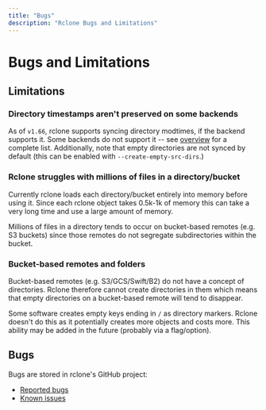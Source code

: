 ```yaml
---
title: "Bugs"
description: "Rclone Bugs and Limitations"
---
```


# Bugs and Limitations

## Limitations

### Directory timestamps aren't preserved on some backends

As of `v1.66`, rclone supports syncing directory modtimes, if the backend
supports it. Some backends do not support it -- see
[overview](https://rclone.org/overview/) for a complete list. Additionally, note
that empty directories are not synced by default (this can be enabled with
`--create-empty-src-dirs`.)

### Rclone struggles with millions of files in a directory/bucket

Currently rclone loads each directory/bucket entirely into memory before
using it.  Since each rclone object takes 0.5k-1k of memory this can take
a very long time and use a large amount of memory.

Millions of files in a directory tends to occur on bucket-based remotes
(e.g. S3 buckets) since those remotes do not segregate subdirectories within
the bucket.

### Bucket-based remotes and folders

Bucket-based remotes (e.g. S3/GCS/Swift/B2) do not have a concept of
directories.  Rclone therefore cannot create directories in them which
means that empty directories on a bucket-based remote will tend to
disappear.

Some software creates empty keys ending in `/` as directory markers.
Rclone doesn't do this as it potentially creates more objects and
costs more.  This ability may be added in the future (probably via a
flag/option).

## Bugs

Bugs are stored in rclone's GitHub project:

* [Reported bugs](https://github.com/rclone/rclone/issues?q=is%3Aopen+is%3Aissue+label%3Abug)
* [Known issues](https://github.com/rclone/rclone/issues?q=is%3Aopen+is%3Aissue+milestone%3A%22Known+Problem%22)
